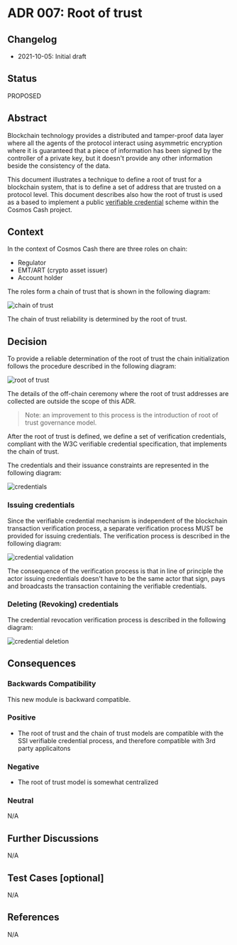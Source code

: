 # ADR 007: Root of trust

## Changelog

- 2021-10-05: Initial draft

## Status

PROPOSED

## Abstract

Blockchain technology provides a distributed and tamper-proof data layer where all the agents of the protocol interact
using asymmetric encryption where it is guaranteed that a piece of information has been signed by the controller of a
private key, but it doesn't provide any other information beside the consistency of the data.

This document illustrates a technique to define a root of trust for a blockchain system, that is to define a set of
address that are trusted on a protocol level. This document describes also how the root of trust is used as a based to
implement a public [verifiable credential](https://verifiablecredential.io/) scheme within the Cosmos Cash project.

## Context

In the context of Cosmos Cash there are three roles on chain:

- Regulator
- EMT/ART (crypto asset issuer)
- Account holder

The roles form a chain of trust that is shown in the following diagram:

![chain of trust](../../assets/diagrams/out/chain_of_trust.svg)

The chain of trust reliability is determined by the root of trust.

## Decision

To provide a reliable determination of the root of trust the chain initialization follows the procedure described in the
following diagram:

![root of trust](../../assets/diagrams/out/root_of_trust.svg)

The details of the off-chain ceremony where the root of trust addresses are collected are outside the scope of this ADR.

> Note: an improvement to this process is the introduction of root of trust governance model.

After the root of trust is defined, we define a set of verification credentials, compliant with the W3C verifiable
credential specification, that implements the chain of trust.

The credentials and their issuance constraints are represented in the following diagram:

![credentials](../../assets/diagrams/out/credentials.svg)

### Issuing credentials

Since the verifiable credential mechanism is independent of the blockchain transaction verification process, a 
separate verification process MUST be provided for issuing credentials. The verification process is described in the following 
diagram:

![credential validation](../../assets/diagrams/out/credentials_validate_proof.svg)

The consequence of the verification process is that in line of principle the actor issuing credentials doesn't have 
to be the same actor that sign, pays and broadcasts the transaction containing the verifiable credentials.

### Deleting (Revoking) credentials

The credential revocation verification process is described in the following diagram:

![credential deletion](../../assets/diagrams/out/credentials_delete.svg)

## Consequences

### Backwards Compatibility

This new module is backward compatible.

### Positive

- The root of trust and the chain of trust models are compatible with the SSI verifiable credential process, and 
  therefore compatible with 3rd party applicaitons

### Negative

- The root of trust model is somewhat centralized

### Neutral

N/A

## Further Discussions

N/A

## Test Cases [optional]

N/A

## References

N/A





